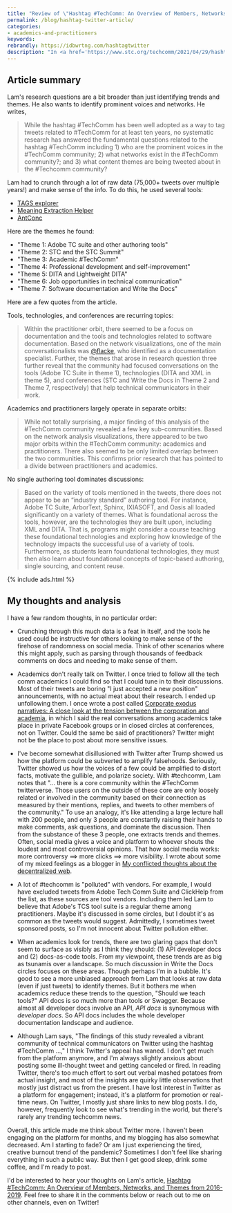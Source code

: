 ```yaml
---
title: "Review of \"Hashtag #TechComm: An Overview of Members, Networks, and Themes from 2016-2019\""
permalink: /blog/hashtag-twitter-article/
categories:
- academics-and-practitioners
keywords:
rebrandly: https://idbwrtng.com/hashtagtwitter
description: "In <a href='https://www.stc.org/techcomm/2021/04/29/hashtag-techcomm-an-overview-of-members-networks-and-themes-from-2016-2019/'>Hashtag #TechComm: An Overview of Members, Networks, and Themes from 2016-2019</a>, published in <i>Technical Communication Journal</i> (68.2 May 2021), Chris Lam identifies trends and themes in the tech comm field by looking 75,000+ tweets that used the hashtag <a href='https://twitter.com/hashtag/techcomm'>#techcomm</a> from 2016 to 2019. Previously, academics <a href='/2018/10/09/tech-comm-trends-more-collaboration-with-engineers/#looking-at-job-advertisements-to-extrapolate-the-evolution-of-tech-comm'>looked at job advertisements to identify trends</a>, so this Twitter analysis for data provides a new approach to identifying trends."
---
```


## Article summary

Lam's research questions are a bit broader than just identifying trends and themes. He also wants to identify prominent voices and networks. He writes,

> While the hashtag #TechComm has been well adopted as a way to tag tweets related to #TechComm for at least ten years, no systematic research has answered the fundamental questions related to the hashtag #TechComm including 1) who are the prominent voices in the #TechComm community; 2) what networks exist in the #TechComm community?; and 3) what content themes are being tweeted about in the #Techcomm community?

Lam had to crunch through a lot of raw data (75,000+ tweets over multiple years!) and make sense of the info. To do this, he used several tools:

- [TAGS explorer](https://tags.hawksey.info/)
- [Meaning Extraction Helper](https://www.ryanboyd.io/software/meh/)
- [AntConc](http://www.laurenceanthony.net/software/antconc/)

Here are the themes he found:

* "Theme 1: Adobe TC suite and other authoring tools"
* "Theme 2: STC and the STC Summit"
* "Theme 3: Academic #TechComm"
* "Theme 4: Professional development and self-improvement"
* "Theme 5: DITA and Lightweight DITA"
* "Theme 6: Job opportunities in technical communication"
* "Theme 7: Software documentation and Write the Docs"

Here are a few quotes from the article.

Tools, technologies, and conferences are recurring topics:

> Within the practitioner orbit, there seemed to be a focus on documentation and the tools and technologies related to software documentation. Based on the network visualizations, one of the main conversationalists was [@flacke](https://twitter.com/flacke), who identified as a documentation specialist. Further, the themes that arose in research question three further reveal that the community had focused conversations on the tools (Adobe TC Suite in theme 1), technologies (DITA and XML in theme 5), and conferences (STC and Write the Docs in Theme 2 and Theme 7, respectively) that help technical communicators in their work.

Academics and practitioners largely operate in separate orbits:

> While not totally surprising, a major finding of this analysis of the #TechComm community revealed a few key sub-communities. Based on the network analysis visualizations, there appeared to be two major orbits within the #TechComm community: academics and practitioners. There also seemed to be only limited overlap between the two communities. This confirms prior research that has pointed to a divide between practitioners and academics.

No single authoring tool dominates discussions:

> Based on the variety of tools mentioned in the tweets, there does not appear to be an “industry standard” authoring tool. For instance, Adobe TC Suite, ArborText, Sphinx, IXIASOFT, and Oasis all loaded significantly on a variety of themes. What is foundational across the tools, however, are the technologies they are built upon, including XML and DITA. That is, programs might consider a course teaching these foundational technologies and exploring how knowledge of the technology impacts the successful use of a variety of tools. Furthermore, as students learn foundational technologies, they must then also learn about foundational concepts of topic-based authoring, single sourcing, and content reuse.

{% include ads.html %}

## My thoughts and analysis

I have a few random thoughts, in no particular order:

* Crunching through this much data is a feat in itself, and the tools he used could be instructive for others looking to make sense of the firehose of randomness on social media. Think of other scenarios where this might apply, such as parsing through thousands of feedback comments on docs and needing to make sense of them.

* Academics don't really talk on Twitter. I once tried to follow all the tech comm academics I could find so that I could tune in to their discussions. Most of their tweets are boring "I just accepted a new position" announcements, with no actual meat about their research. I ended up unfollowing them. I once wrote a post called [Corporate exodus narratives: A close look at the tension between the corporation and academia](https://idratherbewriting.com/2019/03/01/corporate-exodus-narratives-tension-between-academia-and-corporation/), in which I said the real conversations among academics take place in private Facebook groups or in closed circles at conferences, not on Twitter. Could the same be said of practitioners? Twitter might not be the place to post about more sensitive issues.

* I've become somewhat disillusioned with Twitter after Trump showed us how the platform could be subverted to amplify falsehoods. Seriously, Twitter showed us how the voices of a few could be amplified to distort facts, motivate the gullible, and polarize society. With #techcomm, Lam notes that "... there is a core community within the #TechComm twitterverse. Those users on the outside of these core are only loosely related or involved in the community based on their connection as measured by their mentions, replies, and tweets to other members of the community." To use an analogy, it's like attending a large lecture hall with 200 people, and only 3 people are constantly raising their hands to make comments, ask questions, and dominate the discussion. Then from the substance of these 3 people, one extracts trends and themes. Often, social media gives a voice and platform to whoever shouts the loudest and most controversial opinions. That how social media works: more controversy ==> more clicks ==> more visibility. I wrote about some of my mixed feelings as a blogger in [My conflicted thoughts about the decentralized web](/2018/08/06/conflicted-thoughts-on-decentralized-web-and-survey/).

* A lot of #techcomm is "polluted" with vendors. For example, I would have excluded tweets from Adobe Tech Comm Suite and ClickHelp from the list, as these sources are tool vendors. Including them led Lam to believe that Adobe's TCS tool suite is a regular theme among practitioners. Maybe it's discussed in some circles, but I doubt it's as common as the tweets would suggest. Admittedly, I sometimes tweet sponsored posts, so I'm not innocent about Twitter pollution either.

* When academics look for trends, there are two glaring gaps that don't seem to surface as visibly as I think they should: (1) API developer docs and (2) docs-as-code tools. From my viewpoint, these trends are as big as tsunamis over a landscape. So much discussion in Write the Docs circles focuses on these areas. Though perhaps I'm in a bubble. It's good to see a more unbiased approach from Lam that looks at raw data (even if just tweets) to identify themes. But it bothers me when academics reduce these trends to the question, "Should we teach tools?" API docs is so much more than tools or Swagger. Because almost all developer docs involve an API, *API docs* is synonymous with *developer docs*. So API docs includes the whole developer documentation landscape and audience.

* Although Lam says, "The findings of this study revealed a vibrant community
of technical communicators on Twitter using the hashtag #TechComm ...," I think Twitter's appeal has waned. I don't get much from the platform anymore, and I'm always slightly anxious about posting some ill-thought tweet and getting canceled or fired. In reading Twitter, there's too much effort to sort out verbal mashed potatoes from actual insight, and most of the insights are quirky little observations that mostly just distract us from the present. I have lost interest in Twitter as a platform for engagement; instead, it's a platform for promotion or real-time news. On Twitter, I mostly just share links to new blog posts. I do, however, frequently look to see what's trending in the world, but there's rarely any trending techcomm news.

Overall, this article made me think about Twitter more. I haven't been engaging on the platform for months, and my blogging has also somewhat decreased. Am I starting to fade? Or am I just experiencing the tired, creative burnout trend of the pandemic? Sometimes I don't feel like sharing everything in such a public way. But then I get good sleep, drink some coffee, and I'm ready to post.

I'd be interested to hear your thoughts on Lam's article, <a href='https://www.stc.org/techcomm/2021/04/29/hashtag-techcomm-an-overview-of-members-networks-and-themes-from-2016-2019/'>Hashtag #TechComm: An Overview of Members, Networks, and Themes from 2016-2019</a>. Feel free to share it in the comments below or reach out to me on other channels, even on Twitter!
